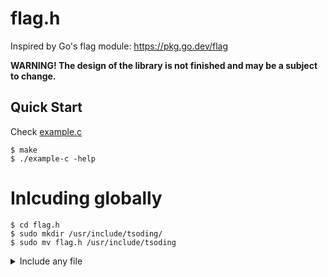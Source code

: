 # flag.h

Inspired by Go's flag module: https://pkg.go.dev/flag

**WARNING! The design of the library is not finished and may be a subject to change.**

## Quick Start

Check [example.c](./example.c)

```console
$ make
$ ./example-c -help
```

# Inlcuding globally

```
$ cd flag.h
$ sudo mkdir /usr/include/tsoding/
$ sudo mv flag.h /usr/include/tsoding
```
<details>
  <summary>Include any file</summary>
  <h1> Include any file </h1>
  <h3> usually the include folder is located at </h3>
<pre>
/usr/include
</pre>
<h3> if you need to include a file lets say the glad extension loader that nobody uses because glew exists </h3>
  <h3> the  <pre> /usr/include</pre> directory is owned by root so to move the glad folder from your <pre> HOME/Downloads/Glad/Glad </pre> to the include folder </h3>
<h3> you would need to have root permissions, but today we have a tool called sudo that essentially goes heya um root gave him permissions </h3>
<h3> to do that. so we can write </h3>
<pre>
$ sudo mv ~/Downloads/Glad/Glad
[sudo] password for $USER:
$
</pre>
 <h3>
and bang you've just moved the Glad folder with glad.c/glad.h into the includes folder!
and now in your c file you can do 
<pre>
#include<   Glad/    glad.h  > 
</pre>
   Note: github thins Glad is a html thing you would just type glad/glad.h or smth
   and it will work!
   </h3>
  </details>  
